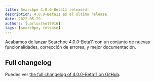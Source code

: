 ```yaml
---
title: Searchpe 4.0.0-Beta11 released!
description: 4.0.0-Beta11 es el último release.
date: 2022-05-29
authors: [carlosthe19916]
tags: [searchpe, release]
---
```


Acabamos de lanzar Searchpe 4.0.0-Beta11 con un conjunto de nuevas funcionalidades, corrección de errores, y mejor documentación.

## Full changelog

Puedes ver [the full changelog of 4.0.0-Beta11 on GitHub](https://github.com/project-openubl/searchpe/releases/tag/v4.0.0-Beta11).